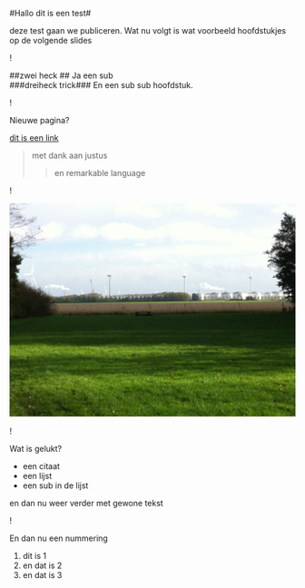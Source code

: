 #Hallo dit is een test#	

deze test gaan we publiceren. Wat nu volgt is wat voorbeeld hoofdstukjes op de volgende slides

!


##zwei heck ##
Ja een sub		
###dreiheck trick###
En een sub sub hoofdstuk.

!

Nieuwe pagina?

[dit is een link](http://wwww.nu.nl)


>met dank aan justus
>>en remarkable language

!


![Dit is een afbeelding](IMG_0827.jpg)

!



Wat is gelukt?

- een citaat
- een lijst
- een sub in de lijst



en dan nu weer verder met gewone tekst

!


En dan nu een nummering

1. dit is 1
2. en dat is 2
3. en dat is 3







